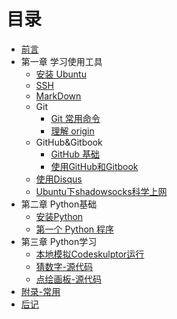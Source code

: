 # 目录

* [前言](README.md)
* 第一章 学习使用工具
   * [安装 Ubuntu](wiki/SetupUbuntu.md)
   * [SSH](wiki/UsingSSH.md)
   * [MarkDown](wiki/UsingMarkDown.md)
   * Git
       * [Git 常用命令](wiki/UsingGit.md)
       * [理解 origin](wiki/origin.md)
   * GitHub&Gitbook
       * [GitHub 基础](wiki/UsingGitHub.md)
       * [使用GitHub和Gitbook](wiki/push_github_gitbook.md)
   * [使用Disqus](wiki/disqus.md)
   * [Ubuntu下shadowsocks科学上网](wiki/shadowsocks.md)
* 第二章 Python基础
   * [安装Python](wiki/SetupPython.md)
   * [第一个 Python 程序](src/iipy-1/first_python.py)
* 第三章 Python学习
   * [本地模拟Codeskulptor运行](wiki/codeskulptor.md)
   * [猜数字-源代码](src/iipy-1/guess_number.py)
   * [点绘画板-源代码](src/iipy-1/draw.py)
* [附录-常用](mark.md)
* [后记](end.md)

